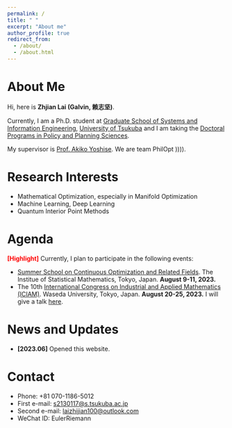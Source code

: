 ```yaml
---
permalink: /
title: " "
excerpt: "About me"
author_profile: true
redirect_from: 
  - /about/
  - /about.html
---
```


About Me
========

Hi, here is **Zhjian Lai (Galvin, 赖志坚)**. 

Currently, I am a Ph.D. student at [Graduate School of Systems and Information Engineering](https://www.sie.tsukuba.ac.jp/eng/), [University of Tsukuba](https://www.tsukuba.ac.jp/en/) and I am taking the [Doctoral Programs in Policy and Planning Sciences](https://www.sk.tsukuba.ac.jp/PPS/en/). 

My supervisor is [Prof. Akiko Yoshise](https://infoshako.sk.tsukuba.ac.jp/~yoshise/). We are team PhilOpt )))).

Research Interests
========
- Mathematical Optimization, especially in Manifold Optimization
- Machine Learning, Deep Learning
- Quantum Interior Point Methods

Agenda
========
**<font color='red'>[Highlight]</font>** Currently, I plan to participate in the following events:
 - [Summer School on Continuous Optimization and Related Fields](https://www.ism.ac.jp/~mirai/sscoke/2023/). The Institue of Statistical Mathematics, Tokyo, Japan. **August 9-11, 2023.**
 - The 10th [International Congress on Industrial and Applied Mathematics (ICIAM)](https://iciam2023.org/). Waseda University, Tokyo, Japan.
**August 20-25, 2023.** I will give a talk [here](https://iciam2023.org/registered_data?id=01064).


News and Updates
========
- **[2023.06]** Opened this website.

Contact
========
 - Phone: +81 070-1186-5012
 - First e-mail: s2130117@s.tsukuba.ac.jp
 - Second e-mail: laizhijian100@outlook.com
 - WeChat ID: EulerRiemann


<center>
<script type='text/javascript' id='clustrmaps' src='//cdn.clustrmaps.com/map_v2.js?cl=ffffff&w=300&t=n&d=J6_1YGeLg-J7t5ToGOrm1lj_HeE4j7CR-SSuDJOBqso'></script>
</center>